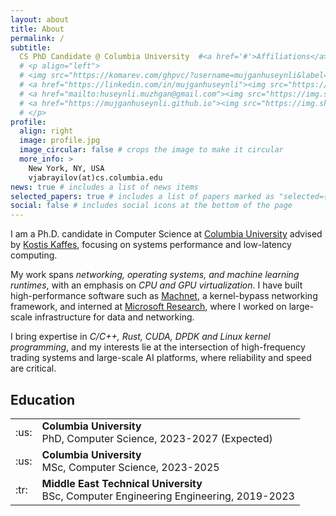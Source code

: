 ```yaml
---
layout: about
title: About
permalink: /
subtitle:
  CS PhD Candidate @ Columbia University  #<a href='#'>Affiliations</a>. Address. Contacts. Moto. Etc.
  # <p align="left">
  # <img src="https://komarev.com/ghpvc/?username=mujganhuseynli&label=Profile%20views&color=0e75b6&style=flat" alt="mujganhuseynli" />
  # <a href="https://linkedin.com/in/mujganhuseynli"><img src="https://img.shields.io/badge/-mujganhuseynli-blue?style=flat&logo=Linkedin&logoColor=white&link=https://www.linkedin.com/in/mujganhuseynli/"/></a>
  # <a href="mailto:huseynli.muzhgan@gmail.com"><img src="https://img.shields.io/badge/-huseynli.muzhgan@gmail.com-c14438?style=flat&logo=Gmail&logoColor=white&link=mailto:huseynli.muzhgan@gmail.com"/></a>
  # <a href="https://mujganhuseynli.github.io"><img src="https://img.shields.io/badge/-mujganhuseynli-47CCCC?style=flat&logo=Google-Chrome&logoColor=white&link=https://mujganguseynli"></a>
  # </p>
profile:
  align: right
  image: profile.jpg
  image_circular: false # crops the image to make it circular
  more_info: >
    New York, NY, USA
    vjabrayilov(at)cs.columbia.edu
news: true # includes a list of news items
selected_papers: true # includes a list of papers marked as "selected={true}"
social: false # includes social icons at the bottom of the page
---
```


I am a Ph.D. candidate in Computer Science at [Columbia University](https://columbia.edu) advised by [Kostis Kaffes](https://www.cs.columbia.edu/~kkaffes/), focusing on systems performance and low-latency computing.

My work spans _networking, operating systems, and machine learning runtimes_, with an emphasis on _CPU and GPU virtualization_. 
I have built high-performance software such as [Machnet](https://github.com/microsoft/machnet), a kernel-bypass networking framework, and interned at [Microsoft Research](https://https://www.microsoft.com/en-us/research/about-microsoft-research/), where I worked on large-scale infrastructure for data and networking. 

I bring expertise in _C/C++, Rust, CUDA, DPDK and Linux kernel programming_, and my interests lie at the intersection of high-frequency trading systems and large-scale AI platforms, where reliability and speed are critical.

<!-- ## Research Interests

- Robotics
- Control Systems
- Autonomous Systems -->


## Education

<!-- <div style="height: 10px;"></div> -->
<table>
  <tr>
  <tr>
    <td>:us:</td>
    <td>
      <b>Columbia University</b><br>
      PhD, Computer Science, 2023-2027 (Expected)<br>
      <!-- BS, Computer Science, 2017–2020 -->
    </td>
  </tr>
    <td>:us:</td>
    <td>
      <b>Columbia University</b><br>
      MSc, Computer Science, 2023-2025<br>
    </td>
  </tr>
  <tr>
    <td>:tr:</td>
    <td>
      <b>Middle East Technical University</b><br>
      BSc, Computer Engineering Engineering, 2019-2023<br>
    </td>
  </tr>
</table>

<!-- ## Work Experience -->


<!-- <div style="height: 30px;"></div>

## Education
<div style="height: 10px;"></div>
<table>
  <tr>
    <td><img src="https://1000logos.net/wp-content/uploads/2022/06/George-Washington-University-Logo.png" alt="GWU" width="100"/></td>
    <td>
      <b>George Washington University</b><br>
      MSc, Electrical Engineering, 2022–2024<br>
    </td>
  </tr>
  <tr>
    <td> <img src="https://docenhance.eu/wordpress/wp-content/uploads/2020/07/University_of_Alcala_logo.png" alt="Alcala" width="100"/></td>
    <td>
      <b>Alcalá University</b><br>
      Erasmus+ Exchange Program, Electrical Engineering, 2020<br>
      <!-- BS, Computer Science, 2017–2020 -->
<!-- </td>
  </tr>
  <tr>
    <td><img src="https://storage.googleapis.com/sz-media-files/profile/fa6703f7-b389-4ee2-8b66-bff919290eb6.png" alt="BHOS" width="60"/></td>
    <td>
      <b>Baku Higher Oil School</b><br>
      BSc, Electrical Engineering, 2017–2022<br>
    </td>
  </tr>
</table> -->

<!--
Write your biography here. Tell the world about yourself. Link to your favorite [subreddit](http://reddit.com). You can put a picture in, too. The code is already in, just name your picture `prof_pic.jpg` and put it in the `img/` folder.

Put your address / P.O. box / other info right below your picture. You can also disable any of these elements by editing `profile` property of the YAML header of your `_pages/about.md`. Edit `_bibliography/papers.bib` and Jekyll will render your [publications page](/al-folio/publications/) automatically.

Link to your social media connections, too. This theme is set up to use [Font Awesome icons](https://fontawesome.com/) and [Academicons](https://jpswalsh.github.io/academicons/), like the ones below. Add your Facebook, Twitter, LinkedIn, Google Scholar, or just disable all of them. -->
<!-- <h3 align="center">I'm a final-year Electrical Engineering master's student at GWU with a passion for Robotics, Control Systems, and Power Systems, currently working at Honeywell while preparing to pursue a PhD.</h3> -->
